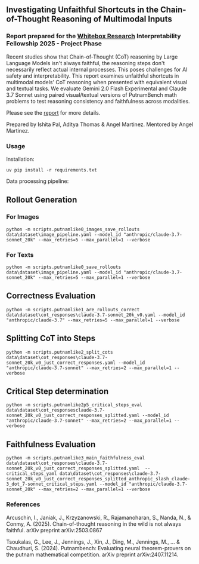 ## Investigating Unfaithful Shortcuts in the Chain-of-Thought Reasoning of Multimodal Inputs

### Report prepared for the [Whitebox Research](https://www.whiteboxresearch.org/) Interpretability Fellowship 2025 - Project Phase
Recent studies show that Chain-of-Thought (CoT) reasoning by Large Language Models isn't always faithful, the reasoning steps don't necessarily reflect actual internal processes. This poses challenges for AI safety and interpretability. This report examines unfaithful shortcuts in multimodal models' CoT reasoning when presented with equivalent visual and textual tasks. We evaluate Gemini 2.0 Flash Experimental and Claude 3.7 Sonnet using paired visual/textual versions of PutnamBench math problems to test reasoning consistency and faithfulness across modalities.

Please see the [report](https://github.com/whitebox-research/c2-proving-ground-martinez-cot/blob/main/report.pdf) for more details.

Prepared by Ishita Pal, Aditya Thomas & Angel Martinez. Mentored by Angel Martinez.

### Usage

Installation:

`uv pip install -r requirements.txt`

Data processing pipeline:

## Rollout Generation

### For Images

```python -m scripts.putnamlike0_images_save_rollouts data\dataset\image_pipeline.yaml --model_id "anthropic/claude-3.7-sonnet_20k" --max_retries=5 --max_parallel=1 --verbose```

### For Texts

```python -m scripts.putnamlike0_save_rollouts data\dataset\image_pipeline.yaml --model_id "anthropic/claude-3.7-sonnet_20k" --max_retries=5 --max_parallel=1 --verbose```

## Correctness Evaluation

```python -m scripts.putnamlike1_are_rollouts_correct data\dataset\cot_responses\claude-3.7-sonnet_20k_v0.yaml --model_id "anthropic/claude-3.7" --max_retries=5 --max_parallel=1 --verbose ```

## Splitting CoT into Steps

```python -m scripts.putnamlike2_split_cots data\dataset\cot_responses\claude-3.7-sonnet_20k_v0_just_correct_responses.yaml --model_id "anthropic/claude-3.7-sonnet" --max_retries=2 --max_parallel=1 --verbose```

## Critical Step determination

```python -m scripts.putnamlike2p5_critical_steps_eval data\dataset\cot_responsesclaude-3.7-sonnet_20k_v0_just_correct_responses_splitted.yaml --model_id "anthropic/claude-3.7-sonnet" --max_retries=2 --max_parallel=1 --verbose  ```


## Faithfulness Evaluation

```python -m scripts.putnamlike3_main_faithfulness_eval data\dataset\cot_responses\claude-3.7-sonnet_20k_v0_just_correct_responses_splitted.yaml  --critical_steps_yaml data\dataset\cot_responses\claude-3.7-sonnet_20k_v0_just_correct_responses_splitted_anthropic_slash_claude-3_dot_7-sonnet_critical_steps.yaml --model_id "anthropic/claude-3.7-sonnet_20k" --max_retries=2 --max_parallel=1 --verbose ```


### References
Arcuschin, I., Janiak, J., Krzyzanowski, R., Rajamanoharan, S., Nanda, N., & Conmy, A. (2025). Chain-of-thought reasoning in the wild is not always faithful. arXiv preprint arXiv:2503.0867

Tsoukalas, G., Lee, J., Jennings, J., Xin, J., Ding, M., Jennings, M., ... & Chaudhuri, S. (2024). Putnambench: Evaluating neural theorem-provers on the putnam mathematical competition. arXiv preprint arXiv:2407.11214.
